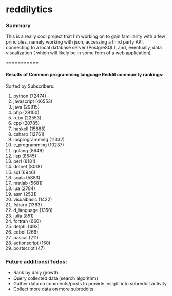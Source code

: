 reddilytics
===========

### Summary

This is a really cool project that I'm working on to gain familiarity with a few principles, namely working with json,
accessing a third party API, connecting to a local database server (PostgreSQL), and, eventually, data visualization (
which will likely be in some form of a web application). 

===========


#### Results of Common programming language Reddit community rankings: 

Sorted by Subscribers: 

1. python (72474)
2. javascript (46553)
3. java (29815)
4. php (29100)
5. ruby (22553)
6. cpp (20785)
7. haskell (15888)
8. csharp (12761)
9. iosprogramming (11332)
10. c_programming (10237)
11. golang (8649)
12. lisp (8545)
13. perl (8181)
14. dotnet (8018)
15. sql (6946)
16. scala (5883)
17. matlab (5681)
18. lua (2784)
19. asm (2531)
20. visualbasic (1422)
21. fsharp (1363)
22. d_language (1350)
23. julia (851)
24. fortran (660)
25. delphi (493)
26. cobol (266)
27. pascal (211)
28. actionscript (150)
29. postscript (47)




### Future additions/Todos:

 - Rank by daily growth
 - Query collected data (search algorithm)
 - Gather data on comments/posts to provide insight into subreddit activity
 - Collect more data on more subreddits

